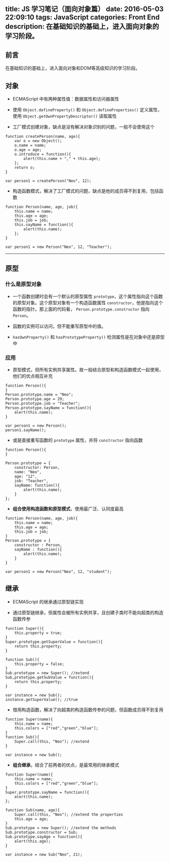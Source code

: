 title: JS 学习笔记（面向对象篇）
date: 2016-05-03 22:09:10
tags: JavaScript
categories: Front End
description: 在基础知识的基础上，进入面向对象的学习阶段。
---

## 前言

在基础知识的基础上，进入面向对象和DOM等高级知识的学习阶段。

## 对象

- ECMAScript 中有两种属性值：数据属性和访问器属性
<!-- more -->
- 使用 `Object.defineProperty()` 和 `Object.defineProperties()` 定义属性，使用 `Object.getOwnPropertyDescriptor()` 读取属性

- 工厂模式创建对象，缺点是没有解决对象识别的问题，一般不会使用这个
```
function createPerson(name, age){
	var o = new Object();
	o.name = name;
	o.age = age;
	o.introduce = function(){
		alert(this.name + "," + this.age);
	};
	return o;
}

var person1 = createPerson("Neo", 12);
```

- 构造函数模式，解决了工厂模式的问题，缺点是他的成员得不到复用，包括函数
```
function Person(name, age, job){
	this.name = name;
	this.age = age;
	this.job = job;
	this.sayName = function(){
		alert(this.name);
	};
}

var person1 = new Person("Neo", 12, "Teacher");
```

***

## 原型

### 什么是原型对象

- 一个函数创建时会有一个默认的原型属性 `prototype`，这个属性指向这个函数的原型对象。这个原型对象有一个构造函数属性 `constructor`，他是指向这个函数的指针。那上面的代码看， `Person.prototype.constructor` 指向 `Person`。

- 函数的实例可以访问，但不能重写原型中的值。

- `hasOwnProperty()` 和 `hasPrototypeProperty()` 检测属性是在对象中还是原型中

### 应用

- 原型模式，但所有实例共享属性。故一般结合原型和构造函数模式一起使用，他们的优点相互补充
```
function Person(){
}
Person.prototype.name = "Neo";
Person.prototype.age = 29;
Person.prototype.job = "Teacher";
Person.prototype.sayName = function(){
	alert(this.name);
}

var person1 = new Person();
person1.sayName();
```
- 或是直接重写函数的 `prototype` 属性，并将 `constructor` 指向函数 
```
function Person(){
}

Person.prototype = {
	constructor: Person,
	name: "Neo",
	age: "12",
	job: "Teacher",
	sayName: function(){
		alert(this.name);
	}	
};
```

- **组合使用构造函数和原型模式**，使用最广泛、认同度最高
```
function Person(name, age, job){
	this.name = name;
	this.age = age;
	this.job = job;
}
Person.prototype = {
	constructor : Person,
	sayName : function(){
		alert(this.name);
	}
}

var person1 = new Person("Neo", 12, "student");
```

## 继承

- ECMAScript 的继承通过原型链实现

- 通过原型链继承，但属性会被所有实例共享，且创建子类时不能向超类的构造函数传参
```
function Super(){
	this.property = true;
}
Super.prototype.getSuperValue = function(){
	return this.property;
}

function Sub(){
	this.property = false;
}
Sub.prototype = new Super(); //extend
Sub,prototype.getSubValue = function(){
	return this.property;
}

var instance = new Sub();
instance.getSuperValue(); //true
```

- 借用构造函数，解决了向超类的构造函数传参的问题，但函数成员得不到复用
```
function Super(name){
	this.name = name;
	this.colors = ["red","green","blue"];
}
function Sub(){
	Super.call(this, "Neo"); //extend
}

var instance = new Sub();
```

- **组合继承**，结合了前两者的优点，是最常用的继承模式
```
function Super(name){
	this.name = name;
	this.colors = ["red","green","blue"];
}
Super.prototype.sayName = function(){
	alert(this.name);	
};

function Sub(name, age){
	Super.call(this, "Neo"); //extend the properties
	this.age = age;
}
Sub.prototype = new Super(); //extend the methods
Sub.prototype.constructor = Sub;
Sub.prototype.sayAge = function(){
	alert(this.age);
}

var instance = new Sub("Neo", 21);
```